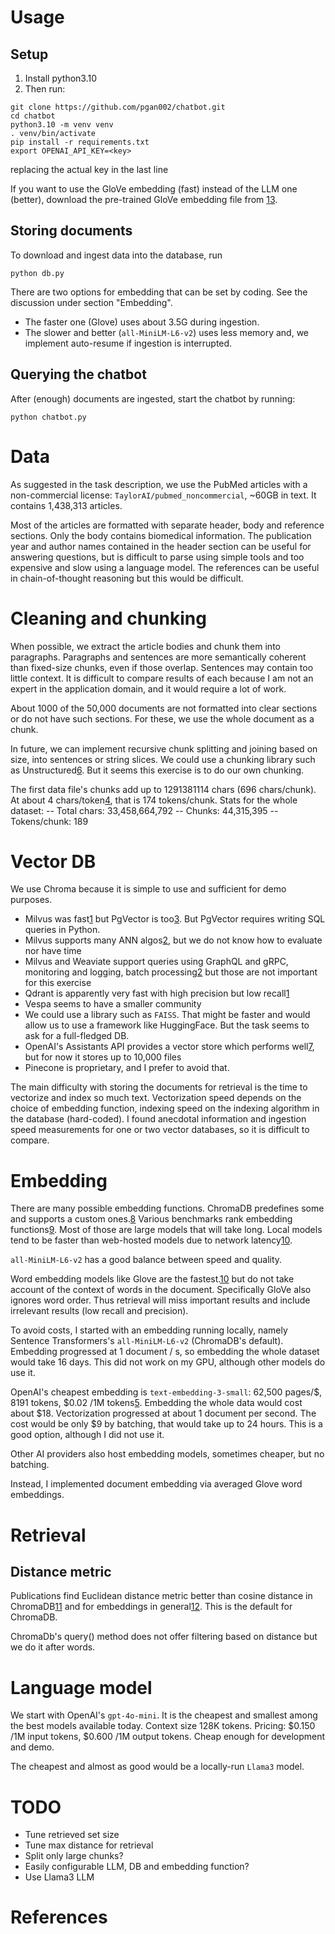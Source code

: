# Usage

## Setup

1. Install python3.10
1. Then run:

```
git clone https://github.com/pgan002/chatbot.git
cd chatbot
python3.10 -m venv venv
. venv/bin/activate
pip install -r requirements.txt
export OPENAI_API_KEY=<key>
```

replacing the actual key in the last line

If you want to use the GloVe embedding (fast) instead of the LLM one (better), download the pre-trained GloVe embedding file from [13].

## Storing documents

To download and ingest data into the database, run

```
python db.py
```

There are two options for embedding that can be set by coding. See the discussion under section "Embedding".
- The faster one (Glove) uses about 3.5G during ingestion.
- The slower and better (`all-MiniLM-L6-v2`) uses less memory and, we implement auto-resume if ingestion is interrupted. 


## Querying the chatbot

After (enough) documents are ingested, start the chatbot by running:
```
python chatbot.py
```

# Data

As suggested in the task description, we use the PubMed articles with a non-commercial license: `TaylorAI/pubmed_noncommercial`, ~60GB in text.
It contains 1,438,313 articles.

Most of the articles are formatted with separate header, body and reference sections. Only the body contains biomedical information. The publication year and author names contained in the header section can be useful for answering questions, but is difficult to parse using simple tools and too expensive and slow using a language model. The references can be useful in chain-of-thought reasoning but this would be difficult.


# Cleaning and chunking

When possible, we extract the article bodies and chunk them into paragraphs. Paragraphs and sentences are more semantically coherent than fixed-size chunks, even if those overlap. Sentences may contain too little context. It is difficult to compare results of each because I am not an expert in the application domain, and it would require a lot of work.

About 1000 of the 50,000 documents are not formatted into clear sections or do not have such sections. For these, we use the whole document as a chunk.

In future, we can implement recursive chunk splitting and joining based on size, into sentences or string slices. We could use a chunking library such as Unstructured[6]. But it seems this exercise is to do our own chunking.

The first data file's chunks add up to 1291381114 chars (696 chars/chunk). At about 4 chars/token[4], that is 174 tokens/chunk. Stats for the whole dataset:
-- Total chars: 33,458,664,792
-- Chunks: 44,315,395
-- Tokens/chunk: 189


# Vector DB

We use Chroma because it is simple to use and sufficient for demo purposes.

- Milvus was fast[1] but PgVector is too[3]. But PgVector requires writing SQL queries in Python.
- Milvus supports many ANN algos[2], but we do not know how to evaluate nor have time
- Milvus and Weaviate support queries using GraphQL and gRPC, monitoring and logging, batch processing[2] but those are not important for this exercise
- Qdrant is apparently very fast with high precision but low recall[1]
- Vespa seems to have a smaller community
- We could use a library such as `FAISS`. That might be faster and would allow us to use a framework like HuggingFace. But the task seems to ask for a full-fledged DB.
- OpenAI's Assistants API provides a vector store which performs well[7], but for now it stores up to 10,000 files
- Pinecone is proprietary, and I prefer to avoid that.

The main difficulty with storing the documents for retrieval is the time to vectorize and index so much text. Vectorization speed depends on the choice of embedding function, indexing speed on the indexing algorithm in the database (hard-coded). I found anecdotal information and ingestion speed measurements for one or two vector databases, so it is difficult to compare.

# Embedding

There are many possible embedding functions. ChromaDB predefines some and supports a custom ones.[8] Various benchmarks rank embedding functions[9]. Most of those are large models that will take long. Local models tend to be faster than web-hosted models due to network latency[10].

`all-MiniLM-L6-v2`  has a good balance between speed and quality.

Word embedding models like Glove are the fastest.[10] but do not take account of the context of words in the document. Specifically GloVe also ignores word order. Thus retrieval will miss important results and include irrelevant results (low recall and precision).

To avoid costs, I started with an embedding running locally, namely Sentence Transformers's `all-MiniLM-L6-v2` (ChromaDB's default). Embedding progressed at 1 document / s, so embedding the whole dataset would take 16 days. This did not work on my GPU, although other models do use it.

OpenAI's cheapest embedding is `text-embedding-3-small`: 62,500 pages/$, 8191 tokens, $0.02 /1M tokens[5]. Embedding the whole data would cost about $18. Vectorization progressed at about 1 document per second. The cost would be only $9 by batching, that would take up to 24 hours. This is a good option, although I did not use it.

Other AI providers also host embedding models, sometimes cheaper, but no batching.

Instead, I implemented document embedding via averaged Glove word embeddings.


# Retrieval

## Distance metric

Publications find Euclidean distance metric better than cosine distance in ChromaDB[11] and for embeddings in general[12]. This is the default for ChromaDB.

ChromaDb's query() method does not offer filtering based on distance but we do it after words.


# Language model

We start with OpenAI's `gpt-4o-mini`. It is the cheapest and smallest among the best models available today. Context size 128K tokens. Pricing: $0.150 /1M input tokens, $0.600 /1M output tokens. Cheap enough for development and demo.

The cheapest and almost as good would be a locally-run `Llama3` model.


# TODO

- Tune retrieved set size
- Tune max distance for retrieval
- Split only large chunks?
- Easily configurable LLM, DB and embedding function?
- Use Llama3 LLM


# References

[1]: https://ann-benchmarks.com
[2]: https://zackproser.com/blog/vector-databases-compared#performance-and-benchmarking
[3]: https://www.timescale.com/blog/pgvector-is-now-as-fast-as-pinecone-at-75-less-cost/
[4]: https://help.openai.com/en/articles/4936856-what-are-tokens-and-how-to-count-them 
[5]: https://openai.com/api/pricing/
[6]: https://unstructured.io/platform
[7]: https://medium.com/@zilliz_learn/openai-rag-vs-your-customized-rag-which-one-is-better-4c65a7c6317b
[8]: https://docs.trychroma.com/guides/embeddings#custom-embedding-functions
[9]: https://huggingface.co/spaces/mteb/leaderboard
[10]: https://huggingface.co/blog/mteb
[11]: https://medium.com/@stepkurniawan/comparing-similarity-searches-distance-metrics-in-vector-stores-rag-model-f0b3f7532d6f
[12]: https://arxiv.org/pdf/1803.02839
[13]: https://nlp.stanford.edu/data/glove.840B.300d.zip
